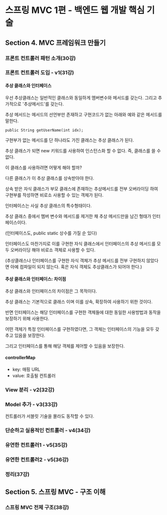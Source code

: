 # 스프링 MVC 1편 - 백엔드 웹 개발 핵심 기술

## Section 4. MVC 프레임워크 만들기

### 프론트 컨트롤러 패턴 소개(30강)

### 프론트 컨트롤러 도입 - v1(31강)

#### 추상 클래스와 인터페이스

우선 추상클래스는 일반적인 클래스와 동일하게 멤버변수와 메서드를 갖는다. 그리고 추가적으로 '추상메서드'를 갖는다.

추상 메서드는 메서드의 선언부만 존재하고 구현코드가 없는 아래와 예와 같은 메서드를 말한다.

`public String getUserName(int idx);`

구현부가 없는 메서드를 단 하나라도 가진 클래스는 추상 클래스가 된다.

추상 클래스가 되면 new 키워드를 사용하여 인스턴스화 할 수 없다. 즉, 클래스를 쓸 수 없다.

이 클래스를 사용하려면 어떻게 해야 할까?

다른 클래스가 이 추상 클래스를 상속받아야 한다.

상속 받은 자식 클래스가 부모 클래스에 존재하는 추상메서드를 전부 오버라이딩 하여 구현부를 작성하면 비로소 사용할 수 있는 객체가 된다.

인터페이스는 사실 추상 클래스의 특수형태이다.

추상 클래스 중에서 멤버 변수와 메서드를 제거한 채 추상 메서드만을 남긴 형태가 인터페이스이다.

(인터페이스도, public static 상수를 가질 순 있다)

인터페이스도 마찬가지로 이를 구현한 자식 클래스에서 인터페이스의 추상 메서드를 모두 오버라이딩 해야 비로소 객체로 사용할 수 있다.

(추상클래스나 인터페이스를 구현한 자식 객체가 추상 메서드를 전부 구현하지 않았다면 아예 컴파일이 되지 않는다. 혹은 자식 객체도 추상클래스가 되어야 한다.)

#### 추상 클래스와 인터페이스: 차이점

추상 클래스와 인터페이스의 차이점은 그 목적이다.

추상 클래스는 기본적으로 클래스 이며 이를 상속, 확장하여 사용하기 위한 것이다.

반면 인터페이스는 해당 인터페이스를 구현한 객체들에 대한 동일한 사용방법과 동작을 보장하기 위해 사용한다.

어떤 객체가 특정 인터페이스를 구현하였다면, 그 객체는 인터페이스의 기능을 모두 갖추고 있음을 보장한다.

그리고 인터페이스를 통해 해당 객체를 제어할 수 있음을 보장한다.

#### controllerMap

- key: 매핑 URL
- value: 호출될 컨트롤러

### View 분리 - v2(32강)

### Model 추가 - v3(33강)

컨트롤러가 서블릿 기술을 몰라도 동작할 수 있다.

### 단순하고 실용적인 컨트롤러 - v4(34강)

### 유연한 컨트롤러1 - v5(35강)

### 유연한 컨트롤러2 - v5(36강)

### 정리(37강)

## Section 5. 스프링 MVC - 구조 이해

### 스프링 MVC 전체 구조(38강)

